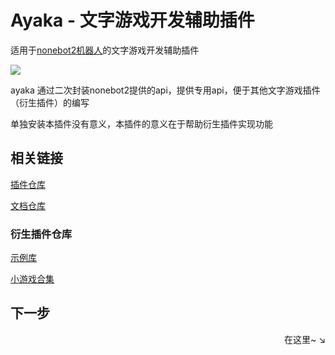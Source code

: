# Ayaka - 文字游戏开发辅助插件

适用于[nonebot2机器人](https://github.com/nonebot/nonebot2)的文字游戏开发辅助插件 

<img src="https://img.shields.io/badge/python-3.8%2B-blue">

ayaka 通过二次封装nonebot2提供的api，提供专用api，便于其他文字游戏插件（衍生插件）的编写

单独安装本插件没有意义，本插件的意义在于帮助衍生插件实现功能

## 相关链接

[插件仓库](https://github.com/bridgeL/nonebot-plugin-ayaka)

[文档仓库](https://github.com/bridgeL/ayaka_doc) 

### 衍生插件仓库

[示例库](https://github.com/bridgeL/ayaka_plugins)

[小游戏合集](https://github.com/bridgeL/nonebot-plugin-ayaka-games)


## 下一步

<div align="right">
    在这里~ ↘
</div>
